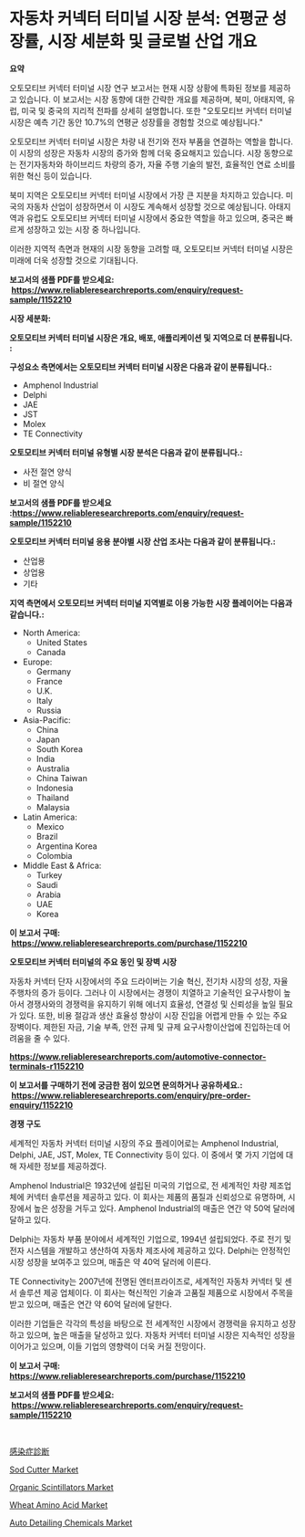 <p><h1>자동차 커넥터 터미널 시장 분석: 연평균 성장률, 시장 세분화 및 글로벌 산업 개요</h1></p><p><strong>요약</strong></p>
<p><p>오토모티브 커넥터 터미널 시장 연구 보고서는 현재 시장 상황에 특화된 정보를 제공하고 있습니다. 이 보고서는 시장 동향에 대한 간략한 개요를 제공하며, 북미, 아태지역, 유럽, 미국 및 중국의 지리적 전파를 상세히 설명합니다. 또한 "오토모티브 커넥터 터미널 시장은 예측 기간 동안 10.7%의 연평균 성장률을 경험할 것으로 예상됩니다."</p><p>오토모티브 커넥터 터미널 시장은 차량 내 전기와 전자 부품을 연결하는 역할을 합니다. 이 시장의 성장은 자동차 시장의 증가와 함께 더욱 중요해지고 있습니다. 시장 동향으로는 전기자동차와 하이브리드 차량의 증가, 자율 주행 기술의 발전, 효율적인 연료 소비를 위한 혁신 등이 있습니다.</p><p>북미 지역은 오토모티브 커넥터 터미널 시장에서 가장 큰 지분을 차지하고 있습니다. 미국의 자동차 산업이 성장하면서 이 시장도 계속해서 성장할 것으로 예상됩니다. 아태지역과 유럽도 오토모티브 커넥터 터미널 시장에서 중요한 역할을 하고 있으며, 중국은 빠르게 성장하고 있는 시장 중 하나입니다.</p><p>이러한 지역적 측면과 현재의 시장 동향을 고려할 때, 오토모티브 커넥터 터미널 시장은 미래에 더욱 성장할 것으로 기대됩니다.</p></p>
<p><strong>보고서의 샘플 PDF를 받으세요: &nbsp;<a href="https://www.reliableresearchreports.com/enquiry/request-sample/1152210">https://www.reliableresearchreports.com/enquiry/request-sample/1152210</a></strong></p>
<p><strong>시장 세분화:</strong></p>
<p><strong> 오토모티브 커넥터 터미널 시장은 개요, 배포, 애플리케이션 및 지역으로 더 분류됩니다. :</strong></p>
<p><strong>구성요소 측면에서는 오토모티브 커넥터 터미널 시장은 다음과 같이 분류됩니다.:</strong></p>
<p><ul><li>Amphenol Industrial</li><li>Delphi</li><li>JAE</li><li>JST</li><li>Molex</li><li>TE Connectivity</li></ul></p>
<p><strong> 오토모티브 커넥터 터미널 유형별 시장 분석은 다음과 같이 분류됩니다.:</strong></p>
<p><ul><li>사전 절연 양식</li><li>비 절연 양식</li></ul></p>
<p><strong>보고서의 샘플 PDF를 받으세요 :<a href="https://www.reliableresearchreports.com/enquiry/request-sample/1152210">https://www.reliableresearchreports.com/enquiry/request-sample/1152210</a></strong></p>
<p><strong> 오토모티브 커넥터 터미널 응용 분야별 시장 산업 조사는 다음과 같이 분류됩니다.:</strong></p>
<p><ul><li>산업용</li><li>상업용</li><li>기타</li></ul></p>
<p><strong>지역 측면에서 오토모티브 커넥터 터미널 지역별로 이용 가능한 시장 플레이어는 다음과 같습니다.:</strong></p>
<p><ul>
    <li>
        North America:
        <ul>
            <li>United States</li>
            <li>Canada</li>
        </ul>
    </li>
    <li>
        Europe:
        <ul>
            <li>Germany</li>
            <li>France</li>
            <li>U.K.</li>
            <li>Italy</li>
            <li>Russia</li>
        </ul>
    </li>
    <li>
        Asia-Pacific:
        <ul>
            <li>China</li>
            <li>Japan</li>
            <li>South Korea</li>
            <li>India</li>
            <li>Australia</li>
            <li>China Taiwan</li>
            <li>Indonesia</li>
            <li>Thailand</li>
            <li>Malaysia</li>
        </ul>
    </li>
    <li>
        Latin America:
        <ul>
            <li>Mexico</li>
            <li>Brazil</li>
            <li>Argentina Korea</li>
            <li>Colombia</li>
        </ul>
    </li>
    <li>
        Middle East & Africa:
        <ul>
            <li>Turkey</li>
            <li>Saudi</li>
            <li>Arabia</li>
            <li>UAE</li>
            <li>Korea</li>
        </ul>
    </li>
    </ul></p>
<p><strong>이 보고서 구매: &nbsp;<a href="https://www.reliableresearchreports.com/purchase/1152210">https://www.reliableresearchreports.com/purchase/1152210</a></strong></p>
<p><strong>오토모티브 커넥터 터미널의 주요 동인 및 장벽 시장</strong></p>
<p><p>자동차 커넥터 단자 시장에서의 주요 드라이버는 기술 혁신, 전기차 시장의 성장, 자율 주행차의 증가 등이다. 그러나 이 시장에서는 경쟁이 치열하고 기술적인 요구사항이 높아서 경쟁사와의 경쟁력을 유지하기 위해 에너지 효율성, 연결성 및 신뢰성을 높일 필요가 있다. 또한, 비용 절감과 생산 효율성 향상이 시장 진입을 어렵게 만들 수 있는 주요 장벽이다. 제한된 자금, 기술 부족, 안전 규제 및 규제 요구사항이산업에 진입하는데 어려움을 줄 수 있다.</p></p>
<p><strong><a href="https://www.reliableresearchreports.com/automotive-connector-terminals-r1152210">https://www.reliableresearchreports.com/automotive-connector-terminals-r1152210</a></strong></p>
<p><strong>이 보고서를 구매하기 전에 궁금한 점이 있으면 문의하거나 공유하세요.: &nbsp;<a href="https://www.reliableresearchreports.com/enquiry/pre-order-enquiry/1152210">https://www.reliableresearchreports.com/enquiry/pre-order-enquiry/1152210</a></strong></p>
<p><strong>경쟁 구도</strong></p>
<p><p>세계적인 자동차 커넥터 터미널 시장의 주요 플레이어로는 Amphenol Industrial, Delphi, JAE, JST, Molex, TE Connectivity 등이 있다. 이 중에서 몇 가지 기업에 대해 자세한 정보를 제공하겠다.</p><p>Amphenol Industrial은 1932년에 설립된 미국의 기업으로, 전 세계적인 차량 제조업체에 커넥터 솔루션을 제공하고 있다. 이 회사는 제품의 품질과 신뢰성으로 유명하며, 시장에서 높은 성장을 거두고 있다. Amphenol Industrial의 매출은 연간 약 50억 달러에 달하고 있다.</p><p>Delphi는 자동차 부품 분야에서 세계적인 기업으로, 1994년 설립되었다. 주로 전기 및 전자 시스템을 개발하고 생산하여 자동차 제조사에 제공하고 있다. Delphi는 안정적인 시장 성장을 보여주고 있으며, 매출은 약 40억 달러에 이른다.</p><p>TE Connectivity는 2007년에 전명된 엔터프라이즈로, 세계적인 자동차 커넥터 및 센서 솔루션 제공 업체이다. 이 회사는 혁신적인 기술과 고품질 제품으로 시장에서 주목을 받고 있으며, 매출은 연간 약 60억 달러에 달한다.</p><p>이러한 기업들은 각각의 특성을 바탕으로 전 세계적인 시장에서 경쟁력을 유지하고 성장하고 있으며, 높은 매출을 달성하고 있다. 자동차 커넥터 터미널 시장은 지속적인 성장을 이어가고 있으며, 이들 기업의 영향력이 더욱 커질 전망이다.</p></p>
<p><strong>이 보고서 구매: &nbsp; <a href="https://www.reliableresearchreports.com/purchase/1152210">https://www.reliableresearchreports.com/purchase/1152210</a></strong></p>
<p><strong>보고서의 샘플 PDF를 받으세요: &nbsp;<a href="https://www.reliableresearchreports.com/enquiry/request-sample/1152210">https://www.reliableresearchreports.com/enquiry/request-sample/1152210</a></strong><strong></strong></p>
<p>&nbsp;</p>
<p><p><a href="https://github.com/Sophiaard2003/Market-Research-Report-List-1/blob/main/659546227754.md">感染症診断</a></p><p><a href="https://view.publitas.com/reportprime-1/sod-cutter-market-report-reveals-the-latest-trends-and-growth-opportunities-of-this-market/">Sod Cutter Market</a></p><p><a href="https://issuu.com/reportprime-2/docs/organic-scintillators-market-size-2030.pptx">Organic Scintillators Market</a></p><p><a href="https://www.linkedin.com/pulse/wheat-amino-acid-market-analysis-examines-its-scope-growth-zvktc?trackingId=r%2FYTiOBRH2sswZXiNa4fIQ%3D%3D">Wheat Amino Acid Market</a></p><p><a href="https://issuu.com/reportprime-2/docs/auto-detailing-chemicals-market-size-2030.pptx">Auto Detailing Chemicals Market</a></p></p>